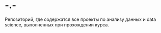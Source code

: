 # -.-
Репозиторий, где содержатся все проекты по анализу данных и data science, выполненных при прохождении курса.
